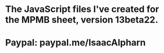 # The JavaScript files I've created for the MPMB sheet, version 13beta22.

# Paypal: paypal.me/IsaacAlpharn
